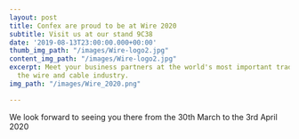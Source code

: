 ```yaml
---
layout: post
title: Confex are proud to be at Wire 2020
subtitle: Visit us at our stand 9C38
date: '2019-08-13T23:00:00.000+00:00'
thumb_img_path: "/images/Wire-logo2.jpg"
content_img_path: "/images/Wire-logo2.jpg"
excerpt: Meet your business partners at the world's most important trade show for
  the wire and cable industry.
img_path: "/images/Wire_2020.png"

---
```

We look forward to seeing you there from the 30th March to the 3rd April 2020